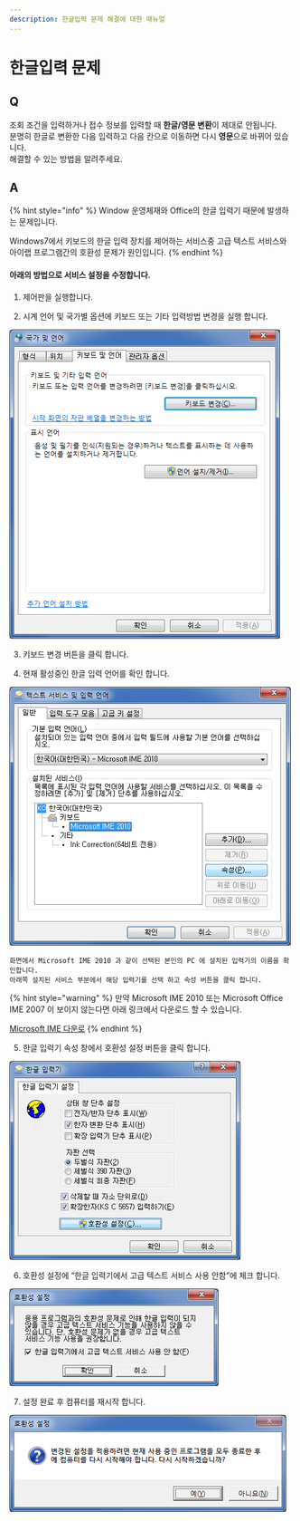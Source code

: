 ```yaml
---
description: 한글입력 문제 해결에 대한 매뉴얼
---
```


# 한글입력 문제

## Q

조회 조건을 입력하거나 접수 정보를 입력할 때 **한글/영문 변환**이 제대로 안됩니다.  
분명히 한글로 변환한 다음 입력하고 다음 칸으로 이동하면 다시 **영문**으로 바뀌어 있습니다.  
해결할 수 있는 방법을 알려주세요.

## A

{% hint style="info" %}
Window 운영체재와 Office의 한글 입력기 때문에 발생하는 문제입니다.

Windows7에서 키보드의 한글 입력 장치를 제어하는 서비스중 고급 텍스트 서비스와 아이랩 프로그램간의 호환성 문제가 원인입니다.
{% endhint %}

#### 아래의 방법으로 서비스 설정을 수정합니다.

1. 제어판을 실행합니다. 

2. 시계 언어 및 국가별 옵션에 키보드 또는 기타 입력방법 변경을 실행 합니다. 

![](../.gitbook/assets/01%20%2814%29.png)

3. 키보드 변경 버튼을 클릭 합니다. 

4. 현재 활성중인 한글 입력 언어를 확인 합니다. 

![&#xD55C;&#xAE00;&#xC785;&#xB825;&#xC5B8;&#xC5B4; &#xD655;&#xC778; &#xCC3D;](../.gitbook/assets/02%20%285%29.png)

```text
화면에서 Microsoft IME 2010 과 같이 선택된 본인의 PC 에 설치된 입력기의 이름을 확인합니다.
아래쪽 설치된 서비스 부분에서 해당 입력기를 선택 하고 속성 버튼을 클릭 합니다. 
```

{% hint style="warning" %}
만약 Microsoft IME 2010 또는 Microsoft Office IME 2007 이 보이지 않는다면 아래 링크에서 다운로드 할 수 있습니다.

[Microsoft IME 다운로](http://www.microsoft.com/ko-kr/download/details.aspx?id=30390)
{% endhint %}



5. 한글 입력기 속성 창에서 호환성 설정 버튼을 클릭 합니다. 

![&#xD55C;&#xAE00; &#xC785;&#xB825;&#xAE30;\(&#xD638;&#xD658;&#xC131; &#xC124;&#xC815;\)](../.gitbook/assets/03%20%283%29.png)

 6. 호환성 설정에 “한글 입력기에서 고급 텍스트 서비스 사용 안함”에 체크 합니다.

![&#xD638;&#xD658;&#xC131; &#xC124;&#xC815; &#xD654;&#xBA74;](../.gitbook/assets/04%20%2817%29.png)

 7. 설정 완료 후 컴퓨터를 재시작 합니다.

![&#xCEF4;&#xD4E8;&#xD130; &#xC7AC;&#xC2DC;&#xC791; &#xD655;&#xC778;](../.gitbook/assets/05%20%2815%29.png)



